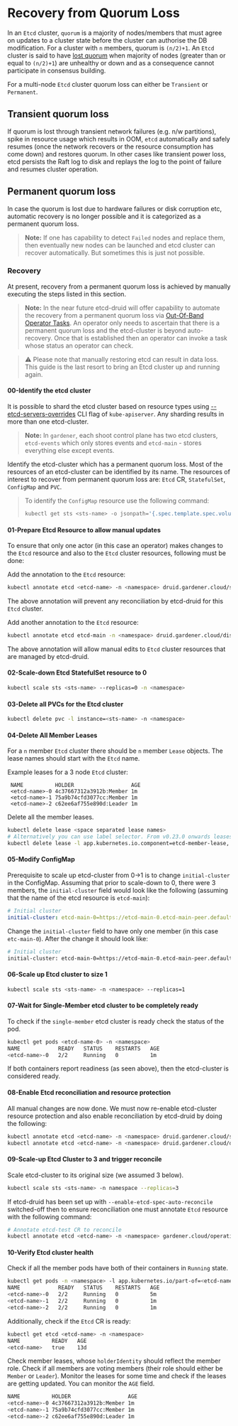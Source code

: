 # Recovery from Quorum Loss

In an `Etcd` cluster, `quorum` is a majority of nodes/members that must agree on updates to a cluster state before the cluster can authorise the DB modification. For a cluster with `n` members, quorum is `(n/2)+1`.  An `Etcd` cluster is said to have [lost quorum](https://etcd.io/docs/v3.4/op-guide/recovery/) when majority of nodes (greater than or equal to `(n/2)+1`) are unhealthy or down and as a consequence cannot participate in consensus building.

For a multi-node `Etcd` cluster quorum loss can either be `Transient` or `Permanent`.

## Transient quorum loss

If quorum is lost through transient network failures (e.g. n/w partitions), spike in resource usage which results in OOM, `etcd` automatically and safely resumes (once the network recovers or the resource consumption has come down) and restores quorum. In other cases like transient power loss, etcd persists the Raft log to disk and replays the log to the point of failure and resumes cluster operation. 

## Permanent quorum loss 

In case the quorum is lost due to hardware failures or disk corruption etc, automatic recovery is no longer possible and it is categorized as a permanent quorum loss. 

> **Note:** If one has capability to detect `Failed` nodes and replace them, then eventually new nodes can be launched and etcd cluster can recover automatically. But sometimes this is just not possible.

### Recovery

At present, recovery from a permanent quorum loss is achieved by manually executing the steps listed in this section.

> **Note:** In the near future etcd-druid will offer capability to automate the recovery from a permanent quorum loss via [Out-Of-Band Operator Tasks](https://github.com/gardener/etcd-druid/blob/90995898b231a49a8f211e85160600e9e6019fe0/docs/proposals/05-etcd-operator-tasks.md#recovery-from-permanent-quorum-loss). An operator only needs to ascertain that there is a permanent quorum loss and the etcd-cluster is beyond auto-recovery. Once that is established then an operator can invoke a task whose status an operator can check.

> :warning: Please note that manually restoring etcd can result in data loss. This guide is the last resort to bring an Etcd cluster up and running again.

#### 00-Identify the etcd cluster 

It is possible to shard the etcd cluster based on resource types using [--etcd-servers-overrides](https://kubernetes.io/docs/reference/command-line-tools-reference/kube-apiserver/) CLI flag of `kube-apiserver`.  Any sharding results in more than one etcd-cluster.

> **Note:** In `gardener`, each shoot control plane has two etcd clusters, `etcd-events` which only stores events and `etcd-main` - stores everything else except events.

Identify the etcd-cluster which has a permanent quorum loss. Most of the resources of an etcd-cluster can be identified by its name. The resources of interest to recover from permanent quorum loss are: `Etcd` CR, `StatefulSet`, `ConfigMap` and `PVC`.

> To identify the `ConfigMap` resource use the following command:
>
> ```bash
> kubectl get sts <sts-name> -o jsonpath='{.spec.template.spec.volumes[?(@.name=="etcd-config-file")].configMap.name}'
> ```

#### 01-Prepare Etcd Resource to allow manual updates

To ensure that only one actor (in this case an operator) makes changes to the `Etcd` resource and also to the `Etcd` cluster resources, following must be done:

Add the annotation to the `Etcd` resource:
```bash
kubectl annotate etcd <etcd-name> -n <namespace> druid.gardener.cloud/suspend-etcd-spec-reconcile=
```

The above annotation will prevent any reconciliation by etcd-druid for this `Etcd` cluster.

Add another annotation to the `Etcd` resource:

```bash
kubectl annotate etcd etcd-main -n <namespace> druid.gardener.cloud/disable-resource-protection=
```

The above annotation will allow manual edits to `Etcd` cluster resources that are managed by etcd-druid.

#### 02-Scale-down Etcd StatefulSet resource to 0

```bash
kubectl scale sts <sts-name> --replicas=0 -n <namespace>
```

#### 03-Delete all PVCs for the Etcd cluster

```bash
kubectl delete pvc -l instance=<sts-name> -n <namespace>
```

#### 04-Delete All Member Leases

For a `n` member `Etcd` cluster there should be `n` member `Lease` objects. The lease names should start with the `Etcd` name.

Example leases for a 3 node `Etcd` cluster:
```b
 NAME          HOLDER                  AGE
 <etcd-name>-0 4c37667312a3912b:Member 1m
 <etcd-name>-1 75a9b74cfd3077cc:Member 1m
 <etcd-name>-2 c62ee6af755e890d:Leader 1m
```

Delete all the member leases.
```bash
kubectl delete lease <space separated lease names>
# Alternatively you can use label selector. From v0.23.0 onwards leases will have common set of labels
kubectl delete lease -l app.kubernetes.io.component=etcd-member-lease, app.kubernetes.io/part-of=<etcd-name> -n <namespace>
```

#### 05-Modify ConfigMap

Prerequisite to scale up etcd-cluster from 0->1 is to change `initial-cluster` in the ConfigMap. Assuming that prior to scale-down to 0, there were 3 members, the `initial-cluster` field would look like the following (assuming that the name of the etcd resource is `etcd-main`):
```yaml
# Initial cluster
initial-cluster: etcd-main-0=https://etcd-main-0.etcd-main-peer.default.svc:2380,etcd-main-1=https://etcd-main-1.etcd-main-peer.default.svc:2380,etcd-main-2=https://etcd-main-2.etcd-main-peer.default.svc:2380
```

Change the `initial-cluster` field to have only one member (in this case `etc-main-0`). After the change it should look like:
```bash
# Initial cluster
initial-cluster: etcd-main-0=https://etcd-main-0.etcd-main-peer.default.svc:2380
```

#### 06-Scale up Etcd cluster to size 1

```bash
kubectl scale sts <sts-name> -n <namespace> --replicas=1 
```

#### 07-Wait for Single-Member etcd cluster to be completely ready

To check if the `single-member` etcd cluster is ready check the status of the pod.
```bash
kubectl get pods <etcd-name-0> -n <namespace>
NAME            READY   STATUS    RESTARTS   AGE
<etcd-name>-0   2/2     Running   0          1m
```

If both containers report readiness (as seen above), then the etcd-cluster is considered ready.

#### 08-Enable Etcd reconciliation and resource protection

All manual changes are now done. We must now re-enable etcd-cluster resource protection and also enable reconciliation by etcd-druid by doing the following:
```bash
kubectl annotate etcd <etcd-name> -n <namespace> druid.gardener.cloud/suspend-etcd-spec-reconcile-
kubectl annotate etcd <etcd-name> -n <namespace> druid.gardener.cloud/disable-resource-protection-
```

#### 09-Scale-up Etcd Cluster to 3 and trigger reconcile

Scale etcd-cluster to its original size (we assumed 3 below).

```bash
kubectl scale sts <sts-name> -n namespace --replicas=3
```

If etcd-druid has been set up with `--enable-etcd-spec-auto-reconcile` switched-off then to ensure reconciliation one must annotate `Etcd` resource with the following command:
```bash
# Annotate etcd-test CR to reconcile
kubectl annotate etcd <etcd-name> -n <namespace> gardener.cloud/operation="reconcile"
```

#### 10-Verify Etcd cluster health

Check if all the member pods have both of their containers in `Running` state.

```bash
kubectl get pods -n <namespace> -l app.kubernetes.io/part-of=<etcd-name>
NAME            READY   STATUS    RESTARTS   AGE
<etcd-name>-0   2/2     Running   0          5m
<etcd-name>-1   2/2     Running   0          1m
<etcd-name>-2   2/2     Running   0          1m
```

Additionally, check if the `Etcd` CR is ready:
```bash
kubectl get etcd <etcd-name> -n <namespace>
NAME          READY   AGE
<etcd-name>   true    13d
```

Check member leases, whose `holderIdentity` should reflect the member role. Check if all members are voting members (their role should either be `Member` or `Leader`). Monitor the leases for some time and check if the leases are getting updated. You can monitor the `AGE` field.
```bash
NAME          HOLDER                  AGE
<etcd-name>-0 4c37667312a3912b:Member 1m
<etcd-name>-1 75a9b74cfd3077cc:Member 1m
<etcd-name>-2 c62ee6af755e890d:Leader 1m
```





